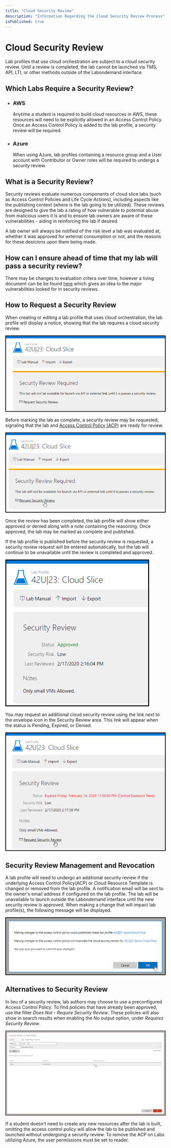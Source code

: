 ```yaml
---
title: "Cloud Security Review"
description: "Information Regarding the Cloud Security Review Process"
isPublished: true
---
```


# Cloud Security Review
Lab profiles that use cloud orchestration are subject to a cloud security review. Until a review is completed, the lab cannot be launched via TMS, API, LTI, or other methods outside of the Labondemand interface.

## Which Labs Require a Security Review?

- <h3>AWS</h3>
    Anytime a student is required to build cloud resources in AWS, these resources will need to be explicitly allowed in an Access Control Policy. Once an Access Control Policy is added to the lab profile, a security review will be required.

- <h3>Azure</h3>
    When using Azure, lab profiles containing a resource group and a User account with Contributor or Owner roles will be required to undergo a security review.

## What is a Security Review?

Security reviews evaluate numerous components of cloud slice labs (such as Access Control Policies and Life Cycle Actions), including aspects like the publishing context (where is the lab going to be utilized). These reviews are designed to give the lab a rating of how vulnerable to potential abuse from malicious users it is and to ensure lab owners are aware of these vulnerabilities - aiding in reinforcing the lab if desired.

A lab owner will always be notified of the risk level a lab was evaluated at, whether it was approved for external consumption or not, and the reasons for these desicions upon them being made.

## How can I ensure ahead of time that my lab will pass a security review?

There may be changes to evaluation critera over time, however a living document can be be found [here](./cloud-slice/cloud-security-standards.md) which gives an idea to the major vulnerabilities looked for in security reviews.

## How to Request a Security Review

When creating or editing a lab profile that uses cloud orchestration, the lab profile will display a notice, showing that the lab requires a cloud security review.

![Pending Status](images/required-security-review.png)

Before marking the lab as complete, a security review may be requested, signaling that the lab and [Access Control Policy (ACP)](https://docs.learnondemandsystems.com/lod/create-a-restriction-policy.md) are ready for review. 

![Request Initial Security Review](images/initial-security-review-request.png)

Once the review has been completed, the lab profile will show either approved or denied along with a note containing the reasoning. 
Once approved, the lab may be marked as complete and published.

If the lab profile is published before the security review is requested, a security review request will be entered automatically, but the lab will continue to be unavailable until the review is completed and approved.

![Approved Status](images/cloud-security-approved.png)

You may request an additional cloud security review using the link next to the envelope icon in the Security Review area. This link will appear when the status is Pending, Expired, or Denied.

![Request Security Review](images/request-security-review.png)



## Security Review Management and Revocation

A lab profile will need to undergo an additional security review if the underlying Access Control Policy(ACP) or Cloud Resource Template is changed or removed from the lab profile. A notification email will be sent to the owner's email address if configured on the lab profile. The lab will be unavailable to launch outside the Labondemand interface until the new security review is approved. When making a change that will impact lab profile(s), the following message will be displayed. 

![](images/cloud-security-review.png)


## Alternatives to Security Review

 In lieu of a security review, lab authors may choose to use a preconfigured Access Control Policy. To find policies that have already been approved, use the filter _Does Not_ - _Require Security Review_. These policies will also show in search results when enabling the _No_ output option, under _Requires Security Review_.

![ACP shows no security review required.](images/security-review-required.png)

If a student doesn't need to create any new resources after the lab is built, omitting the access control policy will allow the lab to be published and launched without undergoing a security review. To remove the ACP on Labs utilizing Azure, the user permissions must be set to reader.

